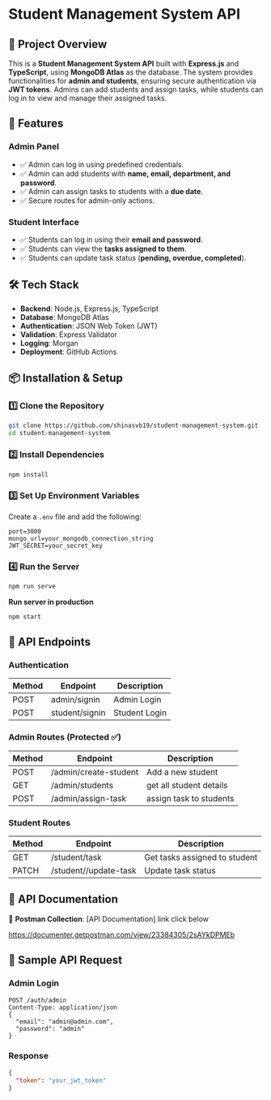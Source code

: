 # Student Management System API

## 📌 Project Overview

This is a **Student Management System API** built with **Express.js** and **TypeScript**, using **MongoDB Atlas** as the database. The system provides functionalities for **admin and students**, ensuring secure authentication via **JWT tokens**. Admins can add students and assign tasks, while students can log in to view and manage their assigned tasks.

## 🚀 Features

### **Admin Panel**

- ✅ Admin can log in using predefined credentials.
- ✅ Admin can add students with **name, email, department, and password**.
- ✅ Admin can assign tasks to students with a **due date**.
- ✅ Secure routes for admin-only actions.

### **Student Interface**

- ✅ Students can log in using their **email and password**.
- ✅ Students can view the **tasks assigned to them**.
- ✅ Students can update task status (**pending, overdue, completed**).

## 🛠️ Tech Stack

- **Backend**: Node.js, Express.js, TypeScript
- **Database**: MongoDB Atlas
- **Authentication**: JSON Web Token (JWT)
- **Validation**: Express Validator
- **Logging**: Morgan
- **Deployment**: GitHub Actions

## 📦 Installation & Setup

### 1️⃣ **Clone the Repository**

```sh
git clone https://github.com/shinasvb19/student-management-system.git
cd student-management-system
```

### 2️⃣ **Install Dependencies**

```sh
npm install
```

### 3️⃣ **Set Up Environment Variables**

Create a `.env` file and add the following:

```env
port=3000
mongo_url=your_mongodb_connection_string
JWT_SECRET=your_secret_key
```

### 4️⃣ **Run the Server**

```sh
npm run serve
```

**Run server in production**

```sh
npm start
```

## 🔑 API Endpoints

### **Authentication**

| Method | Endpoint       | Description   |
| ------ | -------------- | ------------- |
| POST   | admin/signin   | Admin Login   |
| POST   | student/signin | Student Login |

### **Admin Routes** (Protected ✅)

| Method | Endpoint              | Description             |
| ------ | --------------------- | ----------------------- |
| POST   | /admin/create-student | Add a new student       |
| GET    | /admin/students       | get all student details |
| POST   | /admin/assign-task    | assign task to students |

### **Student Routes**

| Method | Endpoint              | Description                   |
| ------ | --------------------- | ----------------------------- |
| GET    | /student/task         | Get tasks assigned to student |
| PATCH  | /student//update-task | Update task status            |

## 📜 API Documentation

📄 **Postman Collection**: [API Documentation] link click below

https://documenter.getpostman.com/view/23384305/2sAYkDPMEb

## 📝 Sample API Request

### **Admin Login**

```http
POST /auth/admin
Content-Type: application/json
{
  "email": "admin@admin.com",
  "password": "admin"
}
```

### **Response**

```json
{
  "token": "your_jwt_token"
}
```
